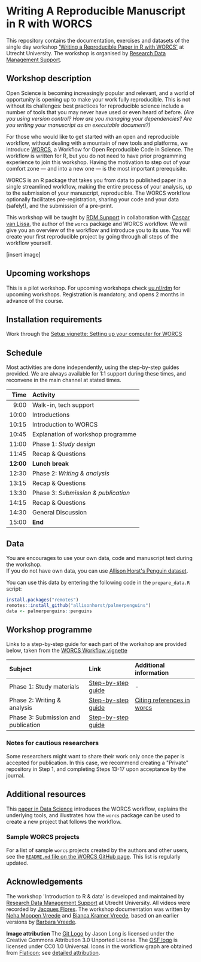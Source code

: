 # Writing A Reproducible Manuscript in R with WORCS

This repository contains the documentation, exercises and datasets of the single day workshop ['Writing a Reproducible Paper in R with WORCS'](https://www.uu.nl/en/research/research-data-management/training-workshops/introduction-to-r-data) at Utrecht University.
The workshop is organised by [Research Data Management Support](https://www.uu.nl/en/research/research-data-management).

## Workshop description

Open Science is becoming increasingly popular and relevant, and a world of opportunity is opening up to make your work fully reproducible. This is not without its challenges: best practices for reproducible science include a number of tools that you may never have used or even heard of before. *(Are you using version control? How are you managing your dependencies? Are you writing your manuscript as an executable document?)*

For those who would like to get started with an open and reproducible workflow, without dealing with a mountain of new tools and platforms, we introduce [WORCS](https://psyarxiv.com/k4wde/), a Workflow for Open Reproducible Code in Science. The workflow is written for R, but you do not need to have prior programming experience to join this workshop. Having the motivation to step out of your comfort zone — and into a new one — is the most important prerequisite.

WORCS is an R package that takes you from data to published paper in a single streamlined workflow, making the entire process of your analysis, up to the submission of your manuscript, reproducible. The WORCS workflow optionally facilitates pre-registration, sharing your code and your data (safely!), and the submission of a pre-print.

This workshop will be taught by [RDM Support](https://www.uu.nl/en/research/research-data-management)  in collaboration with [Caspar van Lissa](https://github.com/cjvanlissa), the author of the `worcs` package and WORCS workflow. We will give you an overview of the workflow and introduce you to its use. You will create your first reproducible project by going through all steps of the workflow yourself. 

[insert image]

## Upcoming workshops
This is a pilot workshop. For upcoming workshops check [uu.nl/rdm](https://www.uu.nl/en/research/research-data-management/training-workshops/introduction-to-r-data) for upcoming workshops.
Registration is mandatory, and opens 2 months in advance of the course.

## Installation requirements
Work through the [Setup vignette: Setting up your computer for WORCS](https://cjvanlissa.github.io/worcs/articles/setup.html)

## Schedule
Most activities are done independently, using the step-by-step guides provided.
We are always available for 1:1 support during these times, and reconvene in the main channel at stated times.

| Time | Activity |
|---:|:---|
| 9:00 | Walk-in, tech support |
| 10:00 | Introductions |
| 10:15 | Introduction to WORCS |
| 10:45 | Explanation of workshop programme |
| 11:00 | Phase 1: _Study design_ |
| 11:45 | Recap & Questions |
| **12:00** | **Lunch break** |
| 12:30 | Phase 2: _Writing & analysis_ |
| 13:15 | Recap & Questions |
| 13:30 | Phase 3: _Submission & publication_ |
| 14:15 | Recap & Questions |
| 14:30 | General Discussion |
| 15:00 | **End** |


## Data 
You are encourages to use your own data, code and manuscript text during the workshop.  
If you do not have own data, you can use [Allison Horst's Penguin dataset](https://github.com/allisonhorst/palmerpenguins).

You can use this data by entering the following code in the `prepare_data.R` script:

``` r
install.packages("remotes")
remotes::install_github("allisonhorst/palmerpenguins")
data <- palmerpenguins::penguins
```

## Workshop programme
Links to a step-by-step guide for each part of the workshop are provided below, taken from the [WORCS Workflow vignette](https://cjvanlissa.github.io/worcs/articles/workflow.html)


| Subject | Link | Additional information |
|:--------|:-------|:------|
| Phase 1: Study materials | [Step-by-step guide](https://cjvanlissa.github.io/worcs/articles/workflow.html#phase-1-study-design) | - |
| Phase 2: Writing & analysis | [Step-by-step guide](https://cjvanlissa.github.io/worcs/articles/workflow.html#phase-2-writing-and-analysis) | [Citing references in worcs](https://cjvanlissa.github.io/worcs/articles/citation.html) |
| Phase 3: Submission and publication | [Step-by-step guide](https://cjvanlissa.github.io/worcs/articles/workflow.html#phase-3-submission-and-publication) |  |

### Notes for cautious researchers

Some researchers might want to share their work only once the paper is accepted for publication. In this case, we recommend creating a "Private" repository in Step 1, and completing Steps 13-17 upon acceptance by the journal.


## Additional resources
This [paper in Data Science](https://doi.org/10.3233/DS-210031) introduces the WORCS workflow, explains the underlying tools, and illustrates how the `worcs` package can be used to create a new project that follows the workflow.


### Sample WORCS projects
For a list of sample `worcs` projects created by the authors and other users, see the [`README.md` file on the WORCS GitHub page](https://github.com/cjvanlissa/worcs). This list is regularly updated.


## Acknowledgements
The workshop 'Introduction to R & data' is developed and maintained by [Research Data Management Support](https://www.uu.nl/en/research/research-data-management) at Utrecht University.
All videos were recorded by [Jacques Flores](https://www.uu.nl/medewerkers/jpflores).
The workshop documentation was written by [Neha Moopen Vreede](https://github.com/nehamoopen) and [Bianca Kramer Vreede](https://github.com/bmkramer), based on an earlier versions by [Barbara Vreede](https://github.com/bvreede).


**Image attribution**
The [Git Logo](https://git-scm.com/) by Jason Long is licensed under the Creative Commons Attribution 3.0 Unported License. The [OSF logo](https://osf.io/) is licensed under CC0 1.0 Universal. Icons in the workflow graph are obtained from [Flaticon](https://www.flaticon.com); see [detailed attribution](https://github.com/cjvanlissa/worcs/blob/master/paper/workflow_graph/Attribution_for_images.txt).
